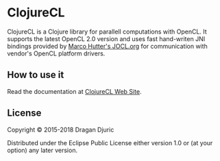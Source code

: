 # ClojureCL

ClojureCL is a Clojure library for parallell computations with OpenCL. It supports the latest OpenCL 2.0 version and uses fast hand-writen JNI bindings provided by [Marco Hutter's JOCL.org](http://www.jocl.org) for communication with vendor's OpenCL platform drivers.

## How to use it

Read the documentation at [ClojureCL Web Site](https://clojurecl.uncomplicate.org).

## License

Copyright © 2015-2018 Dragan Djuric

Distributed under the Eclipse Public License either version 1.0 or (at your option) any later version.
